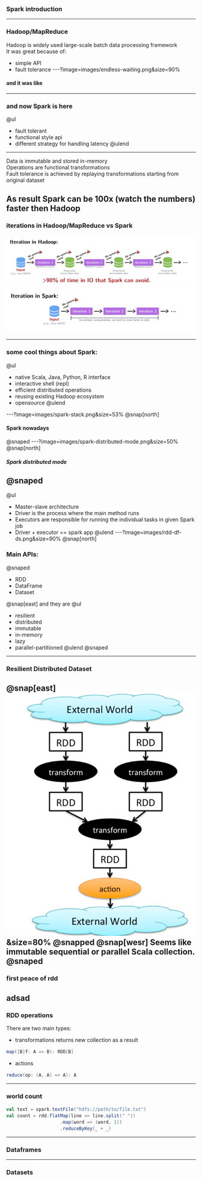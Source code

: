 ### Spark introduction

---
### Hadoop/MapReduce

Hadoop is widely used large-scale batch data processing framework  
It was great because of:
* simple API
* fault tolerance
---?image=images/endless-waiting.png&size=90%
#### and it was like
---
### and now Spark is here
@ul
* fault tolerant
* functional style api
* different strategy for handling latency 
@ulend
--- 
Data is immutable and stored in-memory     
Operations are functional transformations       
Fault tolerance is achieved by replaying transformations starting from original dataset     
  
As result Spark can be 100x (watch the numbers) faster then Hadoop      
---
### iterations in Hadoop/MapReduce vs Spark
![Hadoop iterations](images/hadoop-iterations.png)
![Spark iterations](images/spark-iterations.png)

---
### some cool things about Spark: 
@ul
* native Scala, Java, Python, R interface   
* interactive shell (repl)    
* efficient distributed operations   
* reusing existing Hadoop ecosystem  
* opensource 
@ulend

---?image=images/spark-stack.png&size=53%
@snap[north]
#### Spark nowadays
@snaped
---?image=images/spark-distributed-mode.png&size=50%
@snap[north]
##### Spark distributed mode
@snaped
---
@ul
* Master-slave architecture   
* Driver is the process where the main method runs  
* Executors are responsible for running the individual tasks in given Spark job
* Driver + executor == spark app 
@ulend
---?image=images/rdd-df-ds.png&size=90%
@snap[north]
### Main APIs:
@snaped

* RDD
* DataFrame
* Dataset 

@snap[east]
and they are
@ul
* resilient
* distributed
* immutable
* in-memory
* lazy
* parallel-partitioned 
@ulend
@snaped
--- 
### Resilient Distributed Dataset 
@snap[east]
![RDD Flow](images/rdd-flow.png)&size=80%
@snapped
@snap[wesr]
Seems like immutable sequential or parallel Scala collection.
@snaped
---
### first peace of rdd
adsad
---
### RDD operations
There are two main types:
* transformations
returns new collection as a result
```scala
map([B]f: A => B): RDD[B]
```
* actions
```scala
reduce(op: (A, A) => A): A
```
---
### world count 
```scala
val text = spark.textFile("hdfs://path/to/file.txt")
val count = rdd.flatMap(line => line.split(" "))
                    .map(word => (word, 1))
                    .reduceByKey(_ + _)
```
---
### Dataframes
---
### Datasets
